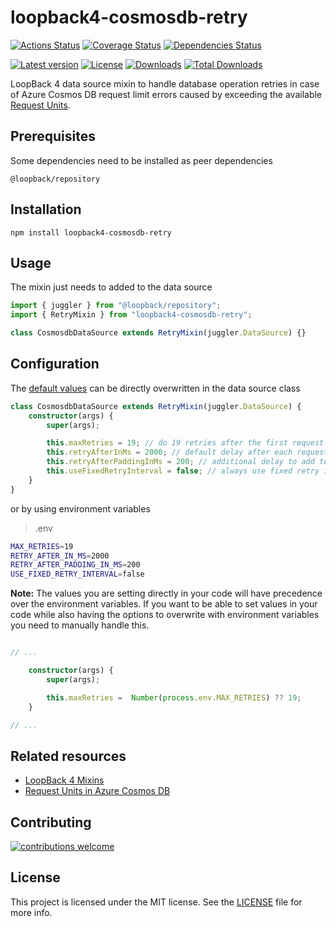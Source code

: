 # loopback4-cosmosdb-retry

[![Actions Status](https://github.com/nflaig/loopback4-cosmosdb-retry/workflows/build/badge.svg)](https://github.com/nflaig/loopback4-cosmosdb-retry/actions)
[![Coverage Status](https://coveralls.io/repos/github/nflaig/loopback4-cosmosdb-retry/badge.svg?branch=refs/heads/master)](https://coveralls.io/github/nflaig/loopback4-cosmosdb-retry?branch=refs/heads/master)
[![Dependencies Status](https://david-dm.org/nflaig/loopback4-cosmosdb-retry/status.svg)](https://david-dm.org/nflaig/loopback4-cosmosdb-retry)

[![Latest version](https://img.shields.io/npm/v/loopback4-cosmosdb-retry.svg?style=flat-square)](https://www.npmjs.com/package/loopback4-cosmosdb-retry)
[![License](https://img.shields.io/github/license/nflaig/loopback4-cosmosdb-retry.svg?color=blue&label=License&style=flat-square)](https://github.com/nflaig/loopback4-cosmosdb-retry/blob/master/LICENSE)
[![Downloads](https://img.shields.io/npm/dw/loopback4-cosmosdb-retry.svg?label=Downloads&style=flat-square&color=blue)](https://www.npmjs.com/package/loopback4-cosmosdb-retry)
[![Total Downloads](https://img.shields.io/npm/dt/loopback4-cosmosdb-retry.svg?label=Total%20Downloads&style=flat-square&color=blue)](https://www.npmjs.com/package/loopback4-cosmosdb-retry)

LoopBack 4 data source mixin to handle database operation retries in case of Azure Cosmos DB request
limit errors caused by exceeding the available [Request Units][request-units].

## Prerequisites

Some dependencies need to be installed as peer dependencies

```shell
@loopback/repository
```

## Installation

```shell
npm install loopback4-cosmosdb-retry
```

## Usage

The mixin just needs to added to the data source

```ts
import { juggler } from "@loopback/repository";
import { RetryMixin } from "loopback4-cosmosdb-retry";

class CosmosdbDataSource extends RetryMixin(juggler.DataSource) {}
```

## Configuration

The [default values][default-values] can be directly overwritten in the data source class

```ts
class CosmosdbDataSource extends RetryMixin(juggler.DataSource) {
    constructor(args) {
        super(args);

        this.maxRetries = 19; // do 19 retries after the first request (default: 9)
        this.retryAfterInMs = 2000; // default delay after each request if no suggested delay is in error response (default: 1000)
        this.retryAfterPaddingInMs = 200; // additional delay to add to the suggested delay in error response (default: 0)
        this.useFixedRetryInterval = false; // always use fixed retry interval based on retryAfterInMs (default: false)
    }
}
```

or by using environment variables

> .env

```sh
MAX_RETRIES=19
RETRY_AFTER_IN_MS=2000
RETRY_AFTER_PADDING_IN_MS=200
USE_FIXED_RETRY_INTERVAL=false
```

**Note:** The values you are setting directly in your code will have precedence over the environment variables.
If you want to be able to set values in your code while also having the options to overwrite with environment variables
you need to manually handle this.

```ts

// ...

    constructor(args) {
        super(args);

        this.maxRetries =  Number(process.env.MAX_RETRIES) ?? 19;
    }

// ...

```

## Related resources

- [LoopBack 4 Mixins ][lb4-mixins]
- [Request Units in Azure Cosmos DB][request-units]

## Contributing

[![contributions welcome](https://img.shields.io/badge/contributions-welcome-brightgreen.svg?style=flat)](https://github.com/nflaig/loopback4-cosmosdb-retry/issues)

## License

This project is licensed under the MIT license. See the [LICENSE](LICENSE) file for more info.

[request-units]: http://aka.ms/cosmosdb-error-429
[lb4-mixins]: https://loopback.io/doc/en/lb4/Mixin.html
[default-values]: https://github.com/nflaig/loopback4-cosmosdb-retry/blob/master/src/retry.ts#L4
